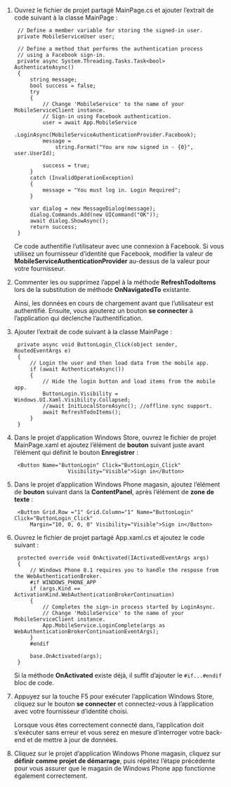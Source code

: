 
1. Ouvrez le fichier de projet partagé MainPage.cs et ajouter l’extrait de code suivant à la classe MainPage :
    
        // Define a member variable for storing the signed-in user. 
        private MobileServiceUser user;

        // Define a method that performs the authentication process
        // using a Facebook sign-in. 
        private async System.Threading.Tasks.Task<bool> AuthenticateAsync()
        {
            string message;
            bool success = false;
            try
            {
                // Change 'MobileService' to the name of your MobileServiceClient instance.
                // Sign-in using Facebook authentication.
                user = await App.MobileService
                    .LoginAsync(MobileServiceAuthenticationProvider.Facebook);
                message =
                    string.Format("You are now signed in - {0}", user.UserId);

                success = true;
            }
            catch (InvalidOperationException)
            {
                message = "You must log in. Login Required";
            }

            var dialog = new MessageDialog(message);
            dialog.Commands.Add(new UICommand("OK"));
            await dialog.ShowAsync();
            return success;
        }

    Ce code authentifie l’utilisateur avec une connexion à Facebook. Si vous utilisez un fournisseur d’identité que Facebook, modifier la valeur de **MobileServiceAuthenticationProvider** au-dessus de la valeur pour votre fournisseur.

3. Commenter les ou supprimez l’appel à la méthode **RefreshTodoItems** lors de la substitution de méthode **OnNavigatedTo** existante.

    Ainsi, les données en cours de chargement avant que l’utilisateur est authentifié. Ensuite, vous ajouterez un bouton **se connecter** à l’application qui déclenche l’authentification.

4. Ajouter l’extrait de code suivant à la classe MainPage :

        private async void ButtonLogin_Click(object sender, RoutedEventArgs e)
        {
            // Login the user and then load data from the mobile app.
            if (await AuthenticateAsync())
            {
                // Hide the login button and load items from the mobile app.
                ButtonLogin.Visibility = Windows.UI.Xaml.Visibility.Collapsed;
                //await InitLocalStoreAsync(); //offline sync support.
                await RefreshTodoItems();
            }
        }
        
5. Dans le projet d’application Windows Store, ouvrez le fichier de projet MainPage.xaml et ajoutez l’élément de **bouton** suivant juste avant l’élément qui définit le bouton **Enregistrer** :

        <Button Name="ButtonLogin" Click="ButtonLogin_Click" 
                        Visibility="Visible">Sign in</Button>

6. Dans le projet d’application Windows Phone magasin, ajoutez l’élément de **bouton** suivant dans la **ContentPanel**, après l’élément de **zone de texte** :

        <Button Grid.Row ="1" Grid.Column="1" Name="ButtonLogin" Click="ButtonLogin_Click" 
            Margin="10, 0, 0, 0" Visibility="Visible">Sign in</Button>

8. Ouvrez le fichier de projet partagé App.xaml.cs et ajoutez le code suivant :

        protected override void OnActivated(IActivatedEventArgs args)
        {
            // Windows Phone 8.1 requires you to handle the respose from the WebAuthenticationBroker.
            #if WINDOWS_PHONE_APP
            if (args.Kind == ActivationKind.WebAuthenticationBrokerContinuation)
            {
                // Completes the sign-in process started by LoginAsync.
                // Change 'MobileService' to the name of your MobileServiceClient instance. 
                App.MobileService.LoginComplete(args as WebAuthenticationBrokerContinuationEventArgs);
            }
            #endif

            base.OnActivated(args);
        }

    Si la méthode **OnActivated** existe déjà, il suffit d’ajouter le `#if...#endif` bloc de code.

9. Appuyez sur la touche F5 pour exécuter l’application Windows Store, cliquez sur le bouton **se connecter** et connectez-vous à l’application avec votre fournisseur d’identité choisi. 

    Lorsque vous êtes correctement connecté dans, l’application doit s’exécuter sans erreur et vous serez en mesure d’interroger votre back-end et de mettre à jour de données.

10. Cliquez sur le projet d’application Windows Phone magasin, cliquez sur **définir comme projet de démarrage**, puis répétez l’étape précédente pour vous assurer que le magasin de Windows Phone app fonctionne également correctement.  

 